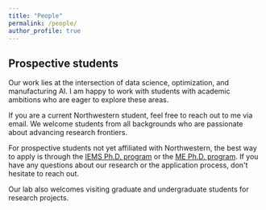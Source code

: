 ```yaml
---
title: "People"
permalink: /people/
author_profile: true
---
```


<style>
.mykeyword {
    color: #57342a;
    display: inline;
}
</style>

## Prospective students
Our work lies at the intersection of data science, optimization, and manufacturing AI. I am happy to work with students with academic ambitions who are eager to explore these areas.

If you are a current Northwestern student, feel free to reach out to me via email. We welcome students from all backgrounds who are passionate about advancing research frontiers.

For prospective students not yet affiliated with Northwestern, the best way to apply is through the [IEMS Ph.D. program](https://www.mccormick.northwestern.edu/industrial/academics/phd/) or the [ME Ph.D. program](https://www.mccormick.northwestern.edu/mechanical/academics/graduate/prospective-phd/). If you have any questions about our research or the application process, don't hesitate to reach out.

Our lab also welcomes visiting graduate and undergraduate students for research projects.